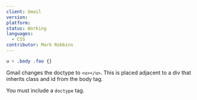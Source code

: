 ```yaml
---
client: Gmail
version:
platform:
status: Working
languages:
  - CSS
contributor: Mark Robbins
---
```


```css
u + .body .foo {}
```

Gmail changes the doctype to `<u></u>`. This is placed adjacent to a div that inherits class and id from the body tag.

You must include a `doctype` tag.
